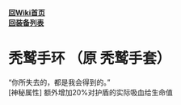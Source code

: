 [**回Wiki首页**](../README.md)   
[**回装备列表**](../README.md)   
# 秃鹫手环 （原 秃鹫手套）
“你所失去的，都是我会得到的。”   
\[神秘属性] 额外增加20%对护盾的实际吸血给生命值
